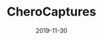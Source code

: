 ---
title: CheroCaptures
projectLink: https://cherocaptures.com
description: Design, develop, and maintain CheroCaptures site.
date: "2019-11-30"
icon: "/app_icons/cherocaptures-icon.jpg"
stacks: 
  - gatsbyjs
---